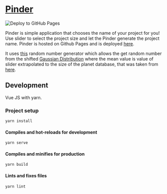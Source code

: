 # [Pinder](https://pinder.forst.pw/)
![Deploy to GitHub Pages](https://github.com/LukasForst/pinder/workflows/Deploy%20to%20GitHub%20Pages/badge.svg)

Pinder is simple application that chooses the name of your project for you!
Use slider to select the project size and let the Pinder generate the project name.
Pinder is hosted on Github Pages and is deployed [here](https://pinder.forst.pw/).

It uses [this](https://stackoverflow.com/a/49434653/7169288) random number generator
which allows the get random number from the shifted [Gaussian Distribution](https://en.wikipedia.org/wiki/Normal_distribution)
where the mean value is value of slider extrapolated to the size of the planet database, 
that was taken from [here](https://github.com/devstronomy/nasa-data-scraper/tree/master/data/json).

## Development
Vue JS with yarn.
### Project setup
```
yarn install
```

#### Compiles and hot-reloads for development
```
yarn serve
```

#### Compiles and minifies for production
```
yarn build
```

#### Lints and fixes files
```
yarn lint
```
